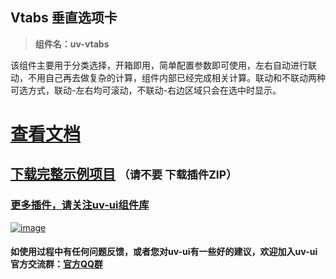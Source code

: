 ## Vtabs 垂直选项卡

> **组件名：uv-vtabs**

该组件主要用于分类选择，开箱即用，简单配置参数即可使用，左右自动进行联动，不用自己再去做复杂的计算，组件内部已经完成相关计算。联动和不联动两种可选方式，联动-左右均可滚动，不联动-右边区域只会在选中时显示。

# <a href="https://www.uvui.cn/components/vtabs.html" target="_blank">查看文档</a>

## [下载完整示例项目](https://ext.dcloud.net.cn/plugin?name=uv-ui) <small>（请不要 下载插件ZIP）</small>

### [更多插件，请关注uv-ui组件库](https://ext.dcloud.net.cn/plugin?name=uv-ui)

<a href="https://ext.dcloud.net.cn/plugin?name=uv-ui" target="_blank">

![image](https://mp-a667b617-c5f1-4a2d-9a54-683a67cff588.cdn.bspapp.com/uv-ui/banner.png)

</a>

#### 如使用过程中有任何问题反馈，或者您对uv-ui有一些好的建议，欢迎加入uv-ui官方交流群：<a href="https://www.uvui.cn/components/addQQGroup.html" target="_blank">官方QQ群</a>